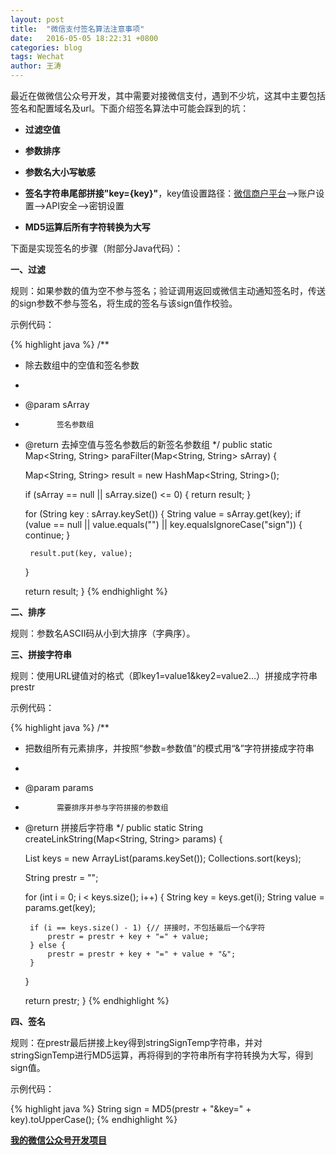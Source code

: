 ```yaml
---
layout: post
title:  "微信支付签名算法注意事项"
date:   2016-05-05 18:22:31 +0800
categories: blog
tags: Wechat
author: 王涛
---
```


最近在做微信公众号开发，其中需要对接微信支付，遇到不少坑，这其中主要包括签名和配置域名及url。下面介绍签名算法中可能会踩到的坑：

* **过滤空值**

* **参数排序**

* **参数名大小写敏感**

* **签名字符串尾部拼接"key={key}"**，key值设置路径：[微信商户平台](https://pay.weixin.qq.com)-->账户设置-->API安全-->密钥设置

* **MD5运算后所有字符转换为大写**

下面是实现签名的步骤（附部分Java代码）：

**一、过滤**

规则：如果参数的值为空不参与签名；验证调用返回或微信主动通知签名时，传送的sign参数不参与签名，将生成的签名与该sign值作校验。

示例代码：

{% highlight java %}
/**
 * 除去数组中的空值和签名参数
 * 
 * @param sArray
 *            签名参数组
 * @return 去掉空值与签名参数后的新签名参数组
 */
public static Map<String, String> paraFilter(Map<String, String> sArray) {

	Map<String, String> result = new HashMap<String, String>();

	if (sArray == null || sArray.size() <= 0) {
		return result;
	}

	for (String key : sArray.keySet()) {
		String value = sArray.get(key);
		if (value == null || value.equals("") || key.equalsIgnoreCase("sign")) {
			continue;
		}

		result.put(key, value);
	}

	return result;
}
{% endhighlight %}

**二、排序**

规则：参数名ASCII码从小到大排序（字典序）。

**三、拼接字符串**

规则：使用URL键值对的格式（即key1=value1&key2=value2…）拼接成字符串prestr

示例代码：

{% highlight java %}
/**
 * 把数组所有元素排序，并按照“参数=参数值”的模式用“&”字符拼接成字符串
 * 
 * @param params
 *            需要排序并参与字符拼接的参数组
 * @return 拼接后字符串
 */
public static String createLinkString(Map<String, String> params) {

	List<String> keys = new ArrayList<String>(params.keySet());
	Collections.sort(keys);

	String prestr = "";

	for (int i = 0; i < keys.size(); i++) {
		String key = keys.get(i);
		String value = params.get(key);

		if (i == keys.size() - 1) {// 拼接时，不包括最后一个&字符
			prestr = prestr + key + "=" + value;
		} else {
			prestr = prestr + key + "=" + value + "&";
		}
	}

	return prestr;
}
{% endhighlight %}

**四、签名**

规则：在prestr最后拼接上key得到stringSignTemp字符串，并对stringSignTemp进行MD5运算，再将得到的字符串所有字符转换为大写，得到sign值。

示例代码：

{% highlight java %}
String sign = MD5(prestr + "&key=" + key).toUpperCase();
{% endhighlight %}

**[我的微信公众号开发项目](https://github.com/WaTer9527/wechat-mp4j)**